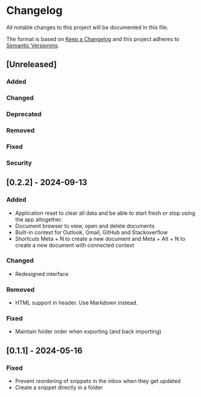 # Changelog
All notable changes to this project will be documented in this file.

The format is based on [Keep a Changelog](http://keepachangelog.com/)
and this project adheres to [Semantic Versioning](http://semver.org/).

## [Unreleased]

### Added

### Changed

### Deprecated

### Removed

### Fixed

### Security

## [0.2.2] - 2024-09-13

### Added
* Application reset to clear all data and be able to start fresh or stop using the app altogether.
* Document browser to view, open and delete documents
* Built-in context for Outlook, Gmail, GitHub and Stackoverflow
* Shortcuts Meta + N to create a new document and Meta + Alt + N to create a new document with connected context

### Changed
* Redesigned interface

### Removed
* HTML support in header. Use Markdown instead.

### Fixed
* Maintain folder order when exporting (and back importing)

## [0.1.1] - 2024-05-16

### Fixed
* Prevent reordering of snippets in the inbox when they get updated
* Create a snippet directly in a folder
